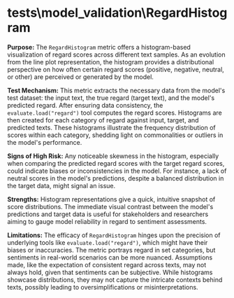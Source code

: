 # tests\model_validation\RegardHistogram

**Purpose:**
The `RegardHistogram` metric offers a histogram-based visualization of regard scores across different text
samples. As an evolution from the line plot representation, the histogram provides a distributional perspective
on how often certain regard scores (positive, negative, neutral, or other) are perceived or generated by the model.

**Test Mechanism:**
This metric extracts the necessary data from the model's test dataset: the input text, the true regard (target text),
and the model's predicted regard. After ensuring data consistency, the `evaluate.load("regard")` tool computes the
regard scores. Histograms are then created for each category of regard against input, target, and predicted texts.
These histograms illustrate the frequency distribution of scores within each category, shedding light on commonalities
or outliers in the model's performance.

**Signs of High Risk:**
Any noticeable skewness in the histogram, especially when comparing the predicted regard scores with the target regard
scores, could indicate biases or inconsistencies in the model. For instance, a lack of neutral scores in the model's
predictions, despite a balanced distribution in the target data, might signal an issue.

**Strengths:**
Histogram representations give a quick, intuitive snapshot of score distributions. The immediate visual contrast
between the model's predictions and target data is useful for stakeholders and researchers aiming to gauge
model reliability in regard to sentiment assessments.

**Limitations:**
The efficacy of `RegardHistogram` hinges upon the precision of underlying tools like `evaluate.load("regard")`, which
might have their biases or inaccuracies. The metric portrays regard in set categories, but sentiments in real-world scenarios
can be more nuanced. Assumptions made, like the expectation of consistent regard across texts, may not always hold, given that
sentiments can be subjective. While histograms showcase distributions, they may not capture the intricate contexts behind
texts, possibly leading to oversimplifications or misinterpretations.